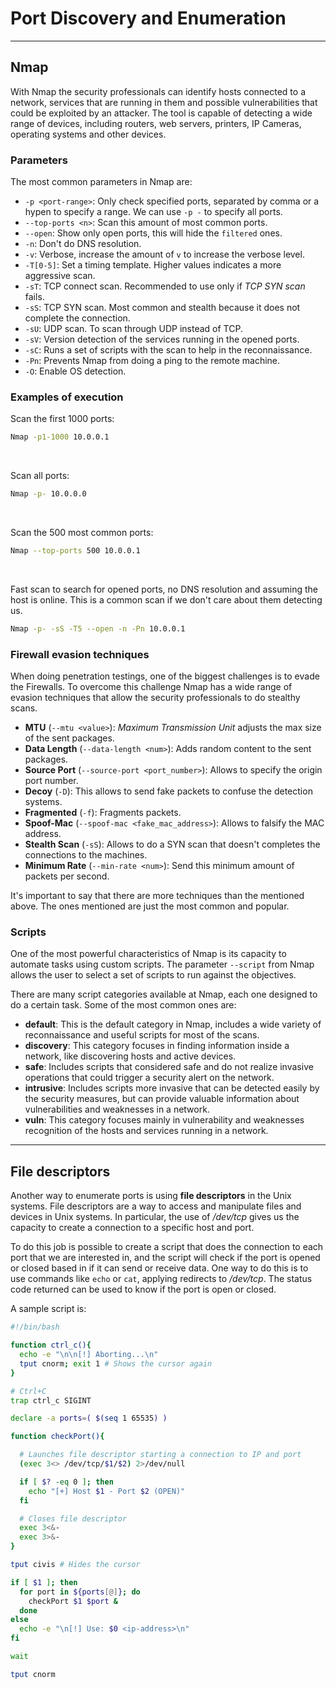 
# Port Discovery and Enumeration

---
## Nmap

With Nmap the security professionals can identify hosts connected to a network, services that are running in them and possible vulnerabilities that could be exploited by an attacker.
The tool is capable of detecting a wide range of devices, including routers, web servers, printers, IP Cameras, operating systems and other devices.

### Parameters

The most common parameters in Nmap are:

- `-p <port-range>`: Only check specified ports, separated by comma or a hypen to specify a range. We can use `-p -` to specify all ports.
- `--top-ports <n>`: Scan this amount of most common ports.
- `--open`: Show only open ports, this will hide the `filtered` ones.
- `-n`: Don't do DNS resolution.
- `-v`: Verbose, increase the amount of `v` to increase the verbose level.
- `-T[0-5]`:  Set a timing template. Higher values indicates a more aggressive scan.
- `-sT`: TCP connect scan. Recommended to use only if *TCP SYN scan* fails.
- `-sS`: TCP SYN scan. Most common and stealth because it does not complete the connection.
- `-sU`: UDP scan. To scan through UDP instead of TCP.
- `-sV`: Version detection of the services running in the opened ports.
- `-sC`: Runs a set of scripts with the scan to help in the reconnaissance.
- `-Pn`: Prevents Nmap from doing a ping to the remote machine.
- `-O`: Enable OS detection.


### Examples of execution

 Scan the first 1000 ports:
```bash
Nmap -p1-1000 10.0.0.1
```

<br>

Scan all ports:
```bash
Nmap -p- 10.0.0.0
```

<br>

Scan the 500 most common ports:
```bash
Nmap --top-ports 500 10.0.0.1
```

<br>

Fast scan to search for opened ports, no DNS resolution and assuming the host is online. This is a common scan if we don't care about them detecting us.
```bash
Nmap -p- -sS -T5 --open -n -Pn 10.0.0.1
```


### Firewall evasion techniques

When doing penetration testings, one of the biggest challenges is to evade the Firewalls. To overcome this challenge Nmap has a wide range of evasion techniques that allow the security professionals to do stealthy scans.

 - **MTU** (`--mtu <value>`): *Maximum Transmission Unit* adjusts the max size of the sent packages.
 - **Data Length** (`--data-length <num>`): Adds random content to the sent packages.
 - **Source Port** (`--source-port <port_number>`): Allows to specify the origin port number.
 - **Decoy** (`-D`): This allows to send fake packets to confuse the detection systems.
 - **Fragmented** (`-f`): Fragments packets.
 - **Spoof-Mac** (`--spoof-mac <fake_mac_address>`): Allows to falsify the MAC address. 
 - **Stealth Scan** (`-sS`): Allows to do a SYN scan that doesn't completes the connections to the machines.
 - **Minimum Rate** (`--min-rate <num>`): Send this minimum amount of packets per second.

It's important to say that there are more techniques than the mentioned above.
The ones mentioned are just the most common and popular.


### Scripts

One of the most powerful characteristics of Nmap is its capacity to automate tasks using custom scripts. The parameter `--script` from Nmap allows the user to select a set of scripts to run against the objectives.

There are many script categories available at Nmap, each one designed to do a certain task. Some of the most common ones are:

- **default**: This is the default category in Nmap, includes a wide variety of reconnaissance and useful scripts for most of the scans.
- **discovery**: This category focuses in finding information inside a network, like discovering hosts and active devices.
- **safe**: Includes scripts that considered safe and do not realize invasive operations that could trigger a security alert on the network.
- **intrusive**: Includes scripts more invasive that can be detected easily by the security measures, but can provide valuable information about vulnerabilities and weaknesses in a network.
- **vuln**: This category focuses mainly in vulnerability and weaknesses recognition of the hosts and services running in a network.

---
## File descriptors

Another way to enumerate ports is using **file descriptors** in the Unix systems. File descriptors are a way to access and manipulate files and devices in Unix systems. In particular, the use of */dev/tcp* gives us the capacity to create a connection to a specific host and port.

To do this job is possible to create a script that does the connection to each port that we are interested in, and the script will check if the port is opened or closed based in if it can send or receive data. One way to do this is to use commands like `echo` or `cat`, applying redirects to */dev/tcp*. The status code returned can be used to know if the port is open or closed.

A sample script is:

```bash
#!/bin/bash

function ctrl_c(){
  echo -e "\n\n[!] Aborting...\n"
  tput cnorm; exit 1 # Shows the cursor again
}

# Ctrl+C
trap ctrl_c SIGINT

declare -a ports=( $(seq 1 65535) )

function checkPort(){

  # Launches file descriptor starting a connection to IP and port
  (exec 3<> /dev/tcp/$1/$2) 2>/dev/null

  if [ $? -eq 0 ]; then
    echo "[+] Host $1 - Port $2 (OPEN)"
  fi

  # Closes file descriptor
  exec 3<&-
  exec 3>&-
}

tput civis # Hides the cursor

if [ $1 ]; then
  for port in ${ports[@]}; do
    checkPort $1 $port &
  done
else
  echo -e "\n[!] Use: $0 <ip-address>\n"
fi

wait

tput cnorm
```


